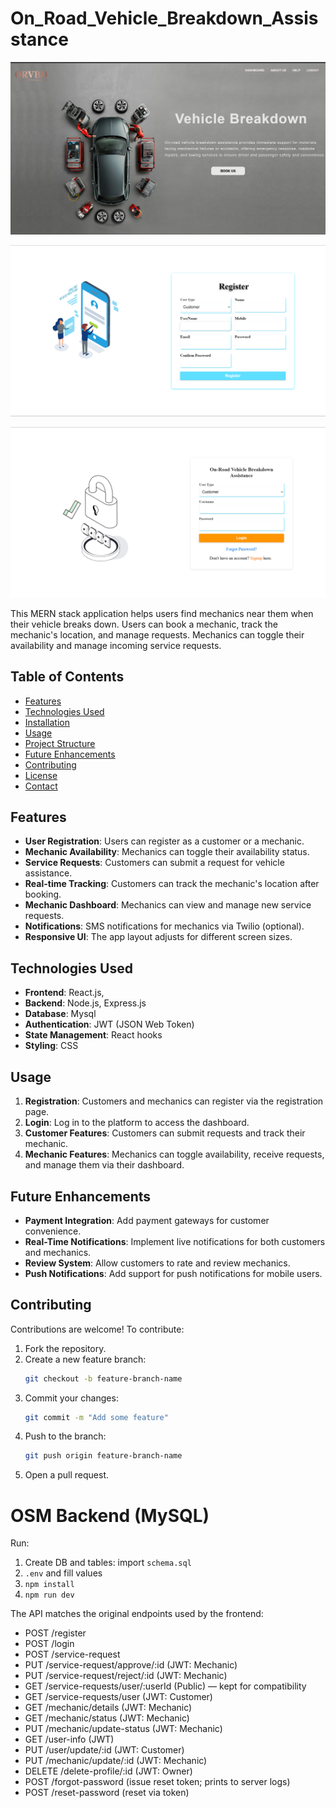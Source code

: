 # On_Road_Vehicle_Breakdown_Assisstance


![Home Page](frontend/public/images/homepage.png)

![Registration Page](frontend/public/images/registrationpage.png)

![Login Page](frontend/public/images/loginpage.png)

This MERN stack application helps users find mechanics near them when their vehicle breaks down. Users can book a mechanic, track the mechanic's location, and manage requests. Mechanics can toggle their availability and manage incoming service requests.


## Table of Contents

- [Features](#features)
- [Technologies Used](#technologies-used)
- [Installation](#installation)
- [Usage](#usage)
- [Project Structure](#project-structure)
- [Future Enhancements](#future-enhancements)
- [Contributing](#contributing)
- [License](#license)
- [Contact](#contact)

## Features

- **User Registration**: Users can register as a customer or a mechanic.
- **Mechanic Availability**: Mechanics can toggle their availability status.
- **Service Requests**: Customers can submit a request for vehicle assistance.
- **Real-time Tracking**: Customers can track the mechanic's location after booking.
- **Mechanic Dashboard**: Mechanics can view and manage new service requests.
- **Notifications**: SMS notifications for mechanics via Twilio (optional).
- **Responsive UI**: The app layout adjusts for different screen sizes.

## Technologies Used

- **Frontend**: React.js, 
- **Backend**: Node.js, Express.js
- **Database**: Mysql
- **Authentication**: JWT (JSON Web Token)
- **State Management**: React hooks
- **Styling**: CSS


## Usage

1. **Registration**: Customers and mechanics can register via the registration page.
2. **Login**: Log in to the platform to access the dashboard.
3. **Customer Features**: Customers can submit requests and track their mechanic.
4. **Mechanic Features**: Mechanics can toggle availability, receive requests, and manage them via their dashboard.





## Future Enhancements

- **Payment Integration**: Add payment gateways for customer convenience.
- **Real-Time Notifications**: Implement live notifications for both customers and mechanics.
- **Review System**: Allow customers to rate and review mechanics.
- **Push Notifications**: Add support for push notifications for mobile users.

## Contributing

Contributions are welcome! To contribute:

1. Fork the repository.
2. Create a new feature branch:
    ```bash
    git checkout -b feature-branch-name
    ```
3. Commit your changes:
    ```bash
    git commit -m "Add some feature"
    ```
4. Push to the branch:
    ```bash
    git push origin feature-branch-name
    ```
5. Open a pull request.

# OSM Backend (MySQL)
Run:
1) Create DB and tables: import `schema.sql`
2)  `.env` and fill values
3) `npm install`
4) `npm run dev`

The API matches the original endpoints used by the frontend:
- POST   /register
- POST   /login
- POST   /service-request
- PUT    /service-request/approve/:id   (JWT: Mechanic)
- PUT    /service-request/reject/:id    (JWT: Mechanic)
- GET    /service-requests/user/:userId (Public)  — kept for compatibility
- GET    /service-requests/user         (JWT: Customer)
- GET    /mechanic/details              (JWT: Mechanic)
- GET    /mechanic/status               (JWT: Mechanic)
- PUT    /mechanic/update-status        (JWT: Mechanic)
- GET    /user-info                     (JWT)
- PUT    /user/update/:id               (JWT: Customer)
- PUT    /mechanic/update/:id           (JWT: Mechanic)
- DELETE /delete-profile/:id            (JWT: Owner)
- POST   /forgot-password               (issue reset token; prints to server logs)
- POST   /reset-password                (reset via token)


